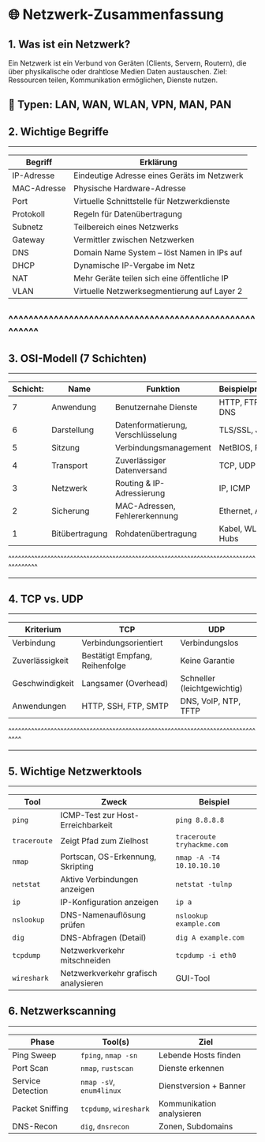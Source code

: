 # 🌐 Netzwerk-Zusammenfassung

## 1. Was ist ein Netzwerk?
Ein Netzwerk ist ein Verbund von Geräten (Clients, Servern, Routern), die über physikalische oder drahtlose Medien Daten austauschen.
Ziel: Ressourcen teilen, Kommunikation ermöglichen, Dienste nutzen.

🔎 Typen: LAN, WAN, WLAN, VPN, MAN, PAN
---

## 2. Wichtige Begriffe
 _______________________________________________________
|  Begriff  |                 Erklärung                 |
|-----------|-------------------------------------------|
|IP-Adresse |Eindeutige Adresse eines Geräts im Netzwerk|
|MAC-Adresse|        Physische Hardware-Adresse         |
|   Port    |Virtuelle Schnittstelle für Netzwerkdienste|
| Protokoll |       Regeln für Datenübertragung         |
|  Subnetz  |        Teilbereich eines Netzwerks        |
|  Gateway  |      Vermittler zwischen Netzwerken       |
|    DNS    |Domain Name System – löst Namen in IPs auf |
|   DHCP    |	   Dynamische IP-Vergabe im Netz        |
|    NAT    |Mehr Geräte teilen sich eine öffentliche IP|
|   VLAN    |Virtuelle Netzwerksegmentierung auf Layer 2|
 ^^^^^^^^^^^^^^^^^^^^^^^^^^^^^^^^^^^^^^^^^^^^^^^^^^^^^^^
---

## 3. OSI-Modell (7 Schichten)
 _____________________________________________________________________________________
|Schicht: | Name           | Funktion                           | Beispielprotokolle  |
| ------  | -------------- | ---------------------------------- | ------------------- |
|       7 | Anwendung      | Benutzernahe Dienste               | HTTP, FTP, SSH, DNS |
|       6 | Darstellung    | Datenformatierung, Verschlüsselung | TLS/SSL, JPEG       |
|       5 | Sitzung        | Verbindungsmanagement              | NetBIOS, RPC        |
|       4 | Transport      | Zuverlässiger Datenversand         | TCP, UDP            |
|       3 | Netzwerk       | Routing & IP-Adressierung          | IP, ICMP            |
|       2 | Sicherung      | MAC-Adressen, Fehlererkennung      | Ethernet, ARP       |
|       1 | Bitübertragung | Rohdatenübertragung                | Kabel, WLAN, Hubs   |
 ^^^^^^^^^^^^^^^^^^^^^^^^^^^^^^^^^^^^^^^^^^^^^^^^^^^^^^^^^^^^^^^^^^^^^^^^^^^^^^^^^^^^^

---

## 4. TCP vs. UDP
 ________________________________________________________________________________
| Kriterium       | TCP                            | UDP                         |
| --------------- | ------------------------------ | --------------------------- |
| Verbindung      | Verbindungsorientiert          | Verbindungslos              |
| Zuverlässigkeit | Bestätigt Empfang, Reihenfolge | Keine Garantie              |
| Geschwindigkeit | Langsamer (Overhead)           | Schneller (leichtgewichtig) |
| Anwendungen     | HTTP, SSH, FTP, SMTP           | DNS, VoIP, NTP, TFTP        |
 ^^^^^^^^^^^^^^^^^^^^^^^^^^^^^^^^^^^^^^^^^^^^^^^^^^^^^^^^^^^^^^^^^^^^^^^^^^^^^^^^

---

## 5. Wichtige Netzwerktools
 __________________________________________________________________________________
| Tool         | Zweck                                | Beispiel                   |
| ------------ | ------------------------------------ | -------------------------- |
| `ping`       | ICMP-Test zur Host-Erreichbarkeit    | `ping 8.8.8.8`             |
| `traceroute` | Zeigt Pfad zum Zielhost              | `traceroute tryhackme.com` |
| `nmap`       | Portscan, OS-Erkennung, Skripting    | `nmap -A -T4 10.10.10.10`  |
| `netstat`    | Aktive Verbindungen anzeigen         | `netstat -tulnp`           |
| `ip`         | IP-Konfiguration anzeigen            | `ip a`                     |
| `nslookup`   | DNS-Namenauflösung prüfen            | `nslookup example.com`     |
| `dig`        | DNS-Abfragen (Detail)                | `dig A example.com`        |
| `tcpdump`    | Netzwerkverkehr mitschneiden         | `tcpdump -i eth0`          |
| `wireshark`  | Netzwerkverkehr grafisch analysieren | GUI-Tool                   |



## 6. Netzwerkscanning
 __________________________________________________________________________
| Phase             | Tool(s)                  | Ziel                      |
| ----------------- | ------------------------ | ------------------------- |
| Ping Sweep        | `fping`, `nmap -sn`      | Lebende Hosts finden      |
| Port Scan         | `nmap`, `rustscan`       | Dienste erkennen          |
| Service Detection | `nmap -sV`, `enum4linux` | Dienstversion + Banner    |
| Packet Sniffing   | `tcpdump`, `wireshark`   | Kommunikation analysieren |
| DNS-Recon         | `dig`, `dnsrecon`        | Zonen, Subdomains         |
